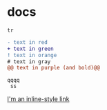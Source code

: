 # docs
`tr`

```diff
- text in red
+ text in green
! text in orange
# text in gray
@@ text in purple (and bold)@@
```

```
qqqq
 ss
```

[I'm an inline-style link](https://www.google.com)
